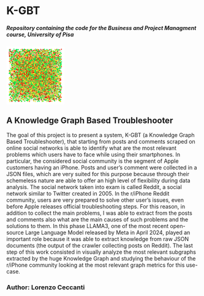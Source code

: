 # K-GBT
##### Repository containing the code for the Business and Project Managment course, University of Pisa

<img style='height: 30%; width: 30%; object-fit: contain' src="complete_graph.png" align="center">

## A Knowledge Graph Based Troubleshooter
The goal of this project is to present a system, K-GBT (a Knowledge Graph Based Troubleshooter),
that starting from posts and comments scraped on online social networks is able to identify
what are the most relevant problems which users have to face while using their smartphones.
In particular, the considered social community is the segment of Apple customers having
an iPhone. Posts and user’s comment were collected in a JSON files, which are very suited
for this purpose because through their schemeless nature are able to offer an high level of
flexibility during data analysis. The social network taken into exam is called Reddit, a social
network similar to Twitter created in 2005.
In the r/iPhone Reddit community, users are very prepared to solve other user’s issues, even
before Apple releases official troubleshooting steps. For this reason, in addition to collect the
main problems, I was able to extract from the posts and comments also what are the main
causes of such problems and the solutions to them. In this phase LLAMA3, one of the most
recent open-source Large Language Model released by Meta in April 2024, played an important
role because it was able to extract knowledge from raw JSON documents (the output of the
crawler collecting posts on Reddit).
The last step of this work consisted in visually analyze the most relevant subgraphs extracted
by the huge Knowledge Graph and studying the behaviour of the r/iPhone community looking
at the most relevant graph metrics for this use-case.


### Author: Lorenzo Ceccanti
